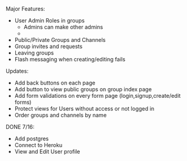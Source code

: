 Major Features:
- User Admin Roles in groups
    - Admins can make other admins
    - 
- Public/Private Groups and Channels
- Group invites and requests
- Leaving groups
- Flash messaging when creating/editing fails

Updates:
- Add back buttons on each page
- Add button to view public groups on group index page
- Add form validations on every form page (login,signup,create/edit forms)
- Protect views for Users without access or not logged in
- Order groups and channels by name


DONE 7/16:
- Add postgres
- Connect to Heroku
- View and Edit User profile
